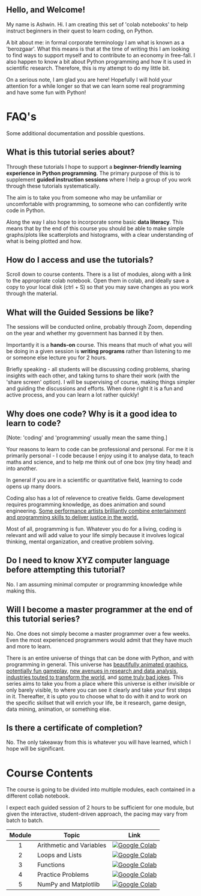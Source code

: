 ## **Hello, and Welcome!**
 
My name is Ashwin. Hi.
I am creating this set of 'colab notebooks' to help instruct beginners in their quest to learn coding, on Python.
 
A bit about me: in formal corporate terminology I am what is known as a 'berozgaar'. What this means is that at the time of writing this I am looking to find ways to support myself and to contribute to an economy in free-fall. I also happen to know a bit about Python programming and how it is used in scientific research. Therefore, this is my attempt to do my little bit.
 
On a serious note, I am glad you are here! Hopefully I will hold your attention for a while longer so that we can learn some real programming and have some fun with Python!

# **FAQ's**


Some additional documentation and possible questions.

<h2>What is this tutorial series about?</h2>

Through these tutorials I hope to support a <b>beginner-friendly learning experience in Python programming</b>. The primary purpose of this is to supplement **guided instruction sessions** where I help a group of you work through these tutorials systematically.

The aim is to take you from someone who may be unfamiliar or uncomfortable with programming, to someone who can confidently write code in Python.

Along the way I also hope to incorporate some basic <b>data literacy</b>. This means that by the end of this course you should be able to make simple graphs/plots like scatterplots and histograms, with a clear understanding of what is being plotted and how.

<h2>How do I access and use the tutorials?</h2>

Scroll down to course contents. There is a list of modules, along with a link to the appropriate colab notebook. Open them in colab, and ideally save a copy to your local disk (ctrl + S) so that you may save changes as you work through the material.


<h2>What will the Guided Sessions be like?</h2>


The sessions will be conducted online, probably through Zoom, depending on the year and whether my government has banned it by then. 

Importantly it is a **hands-on** course. This means that much of what you will be doing in a given session is **writing programs** rather than listening to me or someone else lecture you for 2 hours. 

Briefly speaking - all students will be discussing coding problems, sharing insights with each other, and taking turns to share their work (with the 'share screen' option). I will be supervising of course, making things simpler and guiding the discussions and efforts. When done right it is a fun and active process, and you can learn a lot rather quickly!

<h2>Why does one code? Why is it a good idea to learn to code?</h2>


[Note: 'coding' and 'programming' usually mean the same thing.]


Your reasons to learn to code can be professional and personal. For me it is primarily personal - I code because I enjoy using it to analyse data, to teach maths and science, and to help me think out of one box (my tiny head) and into another.

In general if you are in a scientific or quantitative field, learning to code opens up many doors. 

Coding also has a lot of relevence to creative fields. Game development requires programming knowledge, as does animation and sound engineering. [Some performance artists brilliantly combine entertainment and programming skills to deliver justice in the world.](https://www.youtube.com/watch?v=X1LLFQ0TTeU)

Most of all, programming is fun. Whatever you do for a living, coding is relevant and will add value to your life simply because it involves logical thinking, mental organization, and creative problem solving.



<h2>Do I need to know XYZ computer language before attempting this tutorial?</h2>

No. I am assuming minimal computer or programming knowledge while making this. 

<h2>Will I become a master programmer at the end of this tutorial series?</h2>

No. One does not simply become a master programmer over a few weeks. Even the most experienced programmers would admit that they have much and more to learn.

There is an entire universe of things that can be done with Python, and with programming in general. This universe has [beautifully animated graphics](https://www.youtube.com/watch?v=-qgreAUpPwM), [potentially fun gameplay](https://www.youtube.com/watch?v=oej7DQQjSfY), [new avenues in research and data analysis](https://www.youtube.com/watch?v=mKSWAlvXSmw), [industries touted to transform the world](https://www.youtube.com/watch?v=OhCzX0iLnOc), and <a href="https://devrant.com/rants/1814784/the-programmers-wife-tells-him-run-to-the-store-and-pick-up-a-loaf-of-bread-if-t">some truly bad jokes</a>. This series aims to take you from a place where this universe is either invisible or only barely visible, to where you can see it clearly and take your first steps in it. Thereafter, it is upto you to choose what to do with it and to work on the specific skillset that will enrich your life, be it research, game design, data mining, animation, or something else.

<h2>Is there a certificate of completion?</h2>

No. The only takeaway from this is whatever you will have learned, which I hope will be significant.

# **Course Contents**

The course is going to be divided into multiple modules, each contained in a different collab notebook.

I expect each guided session of 2 hours to be sufficient for one module, but given the interactive, student-driven approach, the pacing may vary from batch to batch.

| Module | Topic | Link |
| :-----:|-------|------|
|1| Arithmetic and Variables |[![Google Colab](https://colab.research.google.com/assets/colab-badge.svg)](https://colab.research.google.com/github/ashwinramaswamy92/Python-Tutorials/blob/master/MA_T1.ipynb)|
|2| Loops and Lists |[![Google Colab](https://colab.research.google.com/assets/colab-badge.svg)](https://colab.research.google.com/github/ashwinramaswamy92/Python-Tutorials/blob/master/MA_T2.ipynb)|
|3| Functions |[![Google Colab](https://colab.research.google.com/assets/colab-badge.svg)](https://colab.research.google.com/github/ashwinramaswamy92/Python-Tutorials/blob/master/MA_T3.ipynb)|
|4| Practice Problems |[![Google Colab](https://colab.research.google.com/assets/colab-badge.svg)](https://colab.research.google.com/github/ashwinramaswamy92/Python-Tutorials/blob/master/MA_T4.ipynb)|
|5| NumPy and Matplotlib |[![Google Colab](https://colab.research.google.com/assets/colab-badge.svg)](https://colab.research.google.com/github/ashwinramaswamy92/Python-Tutorials/blob/master/MA_T5.ipynb)|



